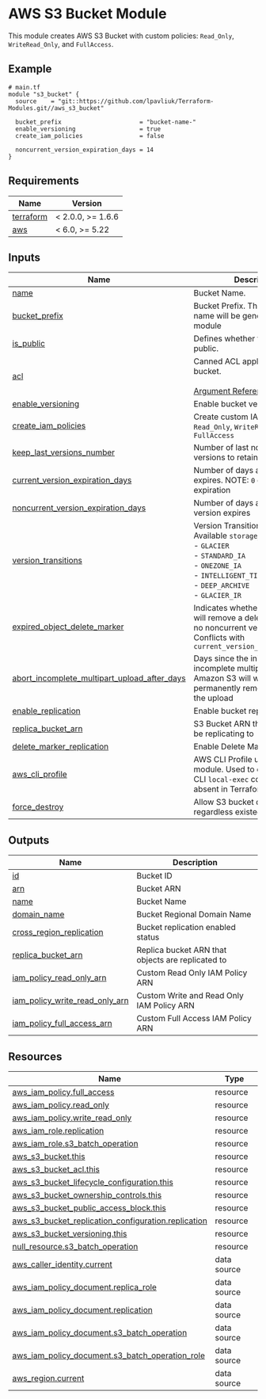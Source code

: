 # AWS S3 Bucket Module

This module creates AWS S3 Bucket with custom policies: `Read_Only`, `WriteRead_Only`, and `FullAccess`.

<!-- Next block is generated by terraform-docs following .terraform-docs.yml config -->
<!-- BEGIN_TF_DOCS -->
## Example

```hcl
# main.tf
module "s3_bucket" {
  source    = "git::https://github.com/lpavliuk/Terraform-Modules.git//aws_s3_bucket"

  bucket_prefix                      = "bucket-name-"
  enable_versioning                  = true
  create_iam_policies                = false

  noncurrent_version_expiration_days = 14
}
```

## Requirements

| Name | Version |
|------|---------|
| <a name="requirement_terraform"></a> [terraform](#requirement\_terraform) | < 2.0.0, >= 1.6.6 |
| <a name="requirement_aws"></a> [aws](#requirement\_aws) | < 6.0, >= 5.22 |

## Inputs

| Name | Description | Type | Default | Required |
|------|-------------|------|---------|:--------:|
| <a name="input_name"></a> [name](#input\_name) | Bucket Name. | `string` | `null` | no |
| <a name="input_bucket_prefix"></a> [bucket\_prefix](#input\_bucket\_prefix) | Bucket Prefix. The full bucket name will be generated by AWS module | `string` | `null` | no |
| <a name="input_is_public"></a> [is\_public](#input\_is\_public) | Defines whether the bucket is public. | `bool` | `false` | no |
| <a name="input_acl"></a> [acl](#input\_acl) | Canned ACL applied to the bucket.<br/><br/>[Argument References](https://registry.terraform.io/providers/hashicorp/aws/latest/docs/resources/s3_bucket_acl#argument-reference) | `string` | `"private"` | no |
| <a name="input_enable_versioning"></a> [enable\_versioning](#input\_enable\_versioning) | Enable bucket versioning | `bool` | `false` | no |
| <a name="input_create_iam_policies"></a> [create\_iam\_policies](#input\_create\_iam\_policies) | Create custom IAM Policies: `Read_Only`, `WriteRead_Only`, and `FullAccess` | `bool` | `false` | no |
| <a name="input_keep_last_versions_number"></a> [keep\_last\_versions\_number](#input\_keep\_last\_versions\_number) | Number of last non-current versions to retain forever | `number` | `0` | no |
| <a name="input_current_version_expiration_days"></a> [current\_version\_expiration\_days](#input\_current\_version\_expiration\_days) | Number of days a current version expires. NOTE: `0` disables the expiration | `number` | `0` | no |
| <a name="input_noncurrent_version_expiration_days"></a> [noncurrent\_version\_expiration\_days](#input\_noncurrent\_version\_expiration\_days) | Number of days a non-current version expires | `number` | `30` | no |
| <a name="input_version_transitions"></a> [version\_transitions](#input\_version\_transitions) | Version Transitions settings. Available `storage_class`:<br/>  - `GLACIER`<br/>  - `STANDARD_IA`<br/>  - `ONEZONE_IA`<br/>  - `INTELLIGENT_TIERING`<br/>  - `DEEP_ARCHIVE`<br/>  - `GLACIER_IR` | <pre>list(object({<br/>    keep_last_versions_number = optional(number)<br/>    after_days                = number<br/>    storage_class             = string<br/>  }))</pre> | `[]` | no |
| <a name="input_expired_object_delete_marker"></a> [expired\_object\_delete\_marker](#input\_expired\_object\_delete\_marker) | Indicates whether Amazon S3 will remove a delete marker with no noncurrent versions.<br/>Conflicts with `current_version_expiration_days` | `bool` | `true` | no |
| <a name="input_abort_incomplete_multipart_upload_after_days"></a> [abort\_incomplete\_multipart\_upload\_after\_days](#input\_abort\_incomplete\_multipart\_upload\_after\_days) | Days since the initiation of an incomplete multipart upload that Amazon S3 will wait before<br/>permanently removing all parts of the upload | `number` | `1` | no |
| <a name="input_enable_replication"></a> [enable\_replication](#input\_enable\_replication) | Enable bucket replication | `bool` | `false` | no |
| <a name="input_replica_bucket_arn"></a> [replica\_bucket\_arn](#input\_replica\_bucket\_arn) | S3 Bucket ARN that objects will be replicating to | `string` | `""` | no |
| <a name="input_delete_marker_replication"></a> [delete\_marker\_replication](#input\_delete\_marker\_replication) | Enable Delete Marker replication | `bool` | `false` | no |
| <a name="input_aws_cli_profile"></a> [aws\_cli\_profile](#input\_aws\_cli\_profile) | AWS CLI Profile used for this module. Used to execute AWS CLI `local-exec` commands absent in Terraform | `string` | `""` | no |
| <a name="input_force_destroy"></a> [force\_destroy](#input\_force\_destroy) | Allow S3 bucket destruction regardless existed objects | `bool` | `false` | no |

## Outputs

| Name | Description |
|------|-------------|
| <a name="output_id"></a> [id](#output\_id) | Bucket ID |
| <a name="output_arn"></a> [arn](#output\_arn) | Bucket ARN |
| <a name="output_name"></a> [name](#output\_name) | Bucket Name |
| <a name="output_domain_name"></a> [domain\_name](#output\_domain\_name) | Bucket Regional Domain Name |
| <a name="output_cross_region_replication"></a> [cross\_region\_replication](#output\_cross\_region\_replication) | Bucket replication enabled status |
| <a name="output_replica_bucket_arn"></a> [replica\_bucket\_arn](#output\_replica\_bucket\_arn) | Replica bucket ARN that objects are replicated to |
| <a name="output_iam_policy_read_only_arn"></a> [iam\_policy\_read\_only\_arn](#output\_iam\_policy\_read\_only\_arn) | Custom Read Only IAM Policy ARN |
| <a name="output_iam_policy_write_read_only_arn"></a> [iam\_policy\_write\_read\_only\_arn](#output\_iam\_policy\_write\_read\_only\_arn) | Custom Write and Read Only IAM Policy ARN |
| <a name="output_iam_policy_full_access_arn"></a> [iam\_policy\_full\_access\_arn](#output\_iam\_policy\_full\_access\_arn) | Custom Full Access IAM Policy ARN |

## Resources

| Name | Type |
|------|------|
| [aws_iam_policy.full_access](https://registry.terraform.io/providers/hashicorp/aws/latest/docs/resources/iam_policy) | resource |
| [aws_iam_policy.read_only](https://registry.terraform.io/providers/hashicorp/aws/latest/docs/resources/iam_policy) | resource |
| [aws_iam_policy.write_read_only](https://registry.terraform.io/providers/hashicorp/aws/latest/docs/resources/iam_policy) | resource |
| [aws_iam_role.replication](https://registry.terraform.io/providers/hashicorp/aws/latest/docs/resources/iam_role) | resource |
| [aws_iam_role.s3_batch_operation](https://registry.terraform.io/providers/hashicorp/aws/latest/docs/resources/iam_role) | resource |
| [aws_s3_bucket.this](https://registry.terraform.io/providers/hashicorp/aws/latest/docs/resources/s3_bucket) | resource |
| [aws_s3_bucket_acl.this](https://registry.terraform.io/providers/hashicorp/aws/latest/docs/resources/s3_bucket_acl) | resource |
| [aws_s3_bucket_lifecycle_configuration.this](https://registry.terraform.io/providers/hashicorp/aws/latest/docs/resources/s3_bucket_lifecycle_configuration) | resource |
| [aws_s3_bucket_ownership_controls.this](https://registry.terraform.io/providers/hashicorp/aws/latest/docs/resources/s3_bucket_ownership_controls) | resource |
| [aws_s3_bucket_public_access_block.this](https://registry.terraform.io/providers/hashicorp/aws/latest/docs/resources/s3_bucket_public_access_block) | resource |
| [aws_s3_bucket_replication_configuration.replication](https://registry.terraform.io/providers/hashicorp/aws/latest/docs/resources/s3_bucket_replication_configuration) | resource |
| [aws_s3_bucket_versioning.this](https://registry.terraform.io/providers/hashicorp/aws/latest/docs/resources/s3_bucket_versioning) | resource |
| [null_resource.s3_batch_operation](https://registry.terraform.io/providers/hashicorp/null/latest/docs/resources/resource) | resource |
| [aws_caller_identity.current](https://registry.terraform.io/providers/hashicorp/aws/latest/docs/data-sources/caller_identity) | data source |
| [aws_iam_policy_document.replica_role](https://registry.terraform.io/providers/hashicorp/aws/latest/docs/data-sources/iam_policy_document) | data source |
| [aws_iam_policy_document.replication](https://registry.terraform.io/providers/hashicorp/aws/latest/docs/data-sources/iam_policy_document) | data source |
| [aws_iam_policy_document.s3_batch_operation](https://registry.terraform.io/providers/hashicorp/aws/latest/docs/data-sources/iam_policy_document) | data source |
| [aws_iam_policy_document.s3_batch_operation_role](https://registry.terraform.io/providers/hashicorp/aws/latest/docs/data-sources/iam_policy_document) | data source |
| [aws_region.current](https://registry.terraform.io/providers/hashicorp/aws/latest/docs/data-sources/region) | data source |
<!-- END_TF_DOCS -->